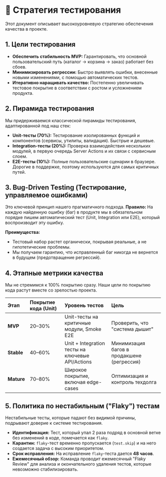# 🎯 Стратегия тестирования

Этот документ описывает высокоуровневую стратегию обеспечения качества в проекте.

## 1. Цели тестирования

-   **Обеспечить стабильность MVP:** Гарантировать, что основной пользовательский путь (каталог -> корзина -> заказ) работает без сбоев.
-   **Минимизировать регрессии:** Быстро выявлять ошибки, внесенные новыми изменениями, с помощью автоматических тестов.
-   **Итеративно наращивать качество:** Постепенно увеличивать тестовое покрытие в соответствии с ростом и усложнением продукта.

## 2. Пирамида тестирования

Мы придерживаемся классической пирамиды тестирования, адаптированной под наш стек:

-   **Unit-тесты (70%):** Тестирование изолированных функций и компонентов (сервисы, утилиты, валидация). Быстрые и дешевые.
-   **Integration-тесты (20%):** Проверка взаимодействия нескольких модулей, в первую очередь Server Actions и их связи с сервисным слоем.
-   **E2E-тесты (10%):** Полные пользовательские сценарии в браузере. Дорогие в поддержке, поэтому используются для самых критичных путей.

## 3. Bug-Driven Testing (Тестирование, управляемое ошибками)

Это ключевой принцип нашего прагматичного подхода.
**Правило:** На каждую найденную ошибку (баг) в продукте мы в обязательном порядке пишем автоматический тест (Unit, Integration или E2E), который воспроизводит эту ошибку.

**Преимущества:**
-   Тестовый набор растет органически, покрывая реальные, а не гипотетические проблемы.
-   Мы получаем гарантию, что исправленный баг никогда не вернется в будущем (предотвращение регрессий).

## 4. Этапные метрики качества

Мы не стремимся к 100% покрытию сразу. Наши цели по покрытию кода растут вместе со зрелостью проекта.

| Этап     | Покрытие кода (Unit)   | Уровень тестов                                   | Цель                                       |
| :------- | :--------------------- | :----------------------------------------------- | :----------------------------------------- |
| **MVP**  | 20–30%                 | Unit-тесты на критичные модули, Smoke E2E        | Проверить, что "система дышит"             |
| **Stable** | 40–60%                 | Unit + Integration тесты на ключевые API/Actions | Минимизация багов в продакшене (регрессия) |
| **Mature** | 70–80%                 | Широкое покрытие, включая edge-cases           | Оптимизация и контроль техдолга            |

## 5. Политика по нестабильным ("Flaky") тестам

Нестабильные тесты, которые падают без видимой причины, подрывают доверие к системе тестирования.

-   **Идентификация:** Тест, который упал 2 раза подряд в основной ветке без изменений в коде, помечается как `flaky`.
-   **Карантин:** `flaky`-тест временно пропускается (`test.skip`) и на него создается задача с высоким приоритетом.
-   **Срок исправления:** На исправление `flaky`-теста дается **48 часов**.
-   **Ежемесячный обзор:** Команда проводит ежемесячный "Flaky Review" для анализа и окончательного удаления тестов, которые невозможно стабилизировать.
